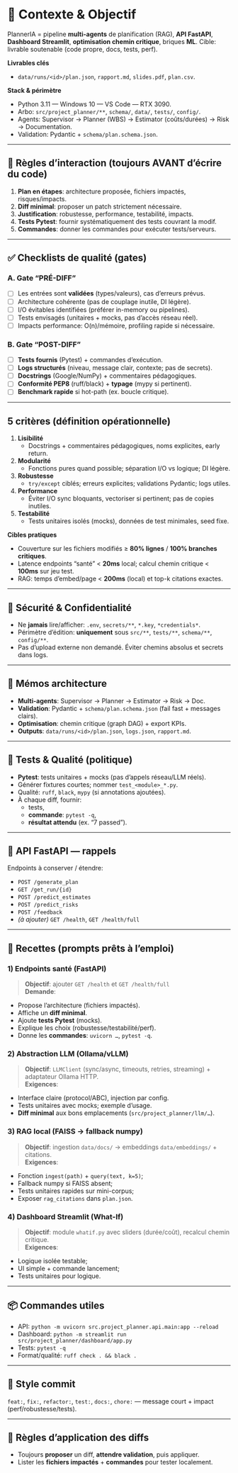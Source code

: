 ﻿# 🎯 Contexte & Objectif

PlannerIA = pipeline **multi-agents** de planification (RAG), **API FastAPI**, **Dashboard Streamlit**, **optimisation chemin critique**, briques **ML**.
Cible: livrable soutenable (code propre, docs, tests, perf).

**Livrables clés**

- `data/runs/<id>/plan.json`, `rapport.md`, `slides.pdf`, `plan.csv`.

**Stack & périmètre**

- Python 3.11 — Windows 10 — VS Code — RTX 3090.
- Arbo: `src/project_planner/**`, `schema/`, `data/`, `tests/`, `config/`.
- Agents: Supervisor → Planner (WBS) → Estimator (coûts/durées) → Risk → Documentation.
- Validation: Pydantic + `schema/plan.schema.json`.

---

## 🧭 Règles d’interaction (toujours AVANT d’écrire du code)

1. **Plan en étapes**: architecture proposée, fichiers impactés, risques/impacts.
2. **Diff minimal**: proposer un patch strictement nécessaire.
3. **Justification**: robustesse, performance, testabilité, impacts.
4. **Tests Pytest**: fournir systématiquement des tests couvrant la modif.
5. **Commandes**: donner les commandes pour exécuter tests/serveurs.

---

## ✅ Checklists de qualité (gates)

### A. Gate “PRÉ-DIFF”

- [ ] Les entrées sont **validées** (types/valeurs), cas d’erreurs prévus.
- [ ] Architecture cohérente (pas de couplage inutile, DI légère).
- [ ] I/O évitables identifiées (préférer in-memory ou pipelines).
- [ ] Tests envisagés (unitaires + mocks, pas d’accès réseau réel).
- [ ] Impacts performance: O(n)/mémoire, profiling rapide si nécessaire.

### B. Gate “POST-DIFF”

- [ ] **Tests fournis** (Pytest) + commandes d’exécution.
- [ ] **Logs structurés** (niveau, message clair, contexte; pas de secrets).
- [ ] **Docstrings** (Google/NumPy) + commentaires pédagogiques.
- [ ] **Conformité PEP8** (ruff/black) + **typage** (mypy si pertinent).
- [ ] **Benchmark rapide** si hot-path (ex. boucle critique).

---

## 5 critères (définition opérationnelle)

1. **Lisibilité**
   - Docstrings + commentaires pédagogiques, noms explicites, early return.
2. **Modularité**
   - Fonctions pures quand possible; séparation I/O vs logique; DI légère.
3. **Robustesse**
   - `try/except` ciblés; erreurs explicites; validations Pydantic; logs utiles.
4. **Performance**
   - Éviter I/O sync bloquants, vectoriser si pertinent; pas de copies inutiles.
5. **Testabilité**
   - Tests unitaires isolés (mocks), données de test minimales, seed fixe.

**Cibles pratiques**

- Couverture sur les fichiers modifiés ≥ **80% lignes** / **100% branches critiques**.
- Latence endpoints “santé” < **20ms** local; calcul chemin critique < **100ms** sur jeu test.
- RAG: temps d’embed/page < **200ms** (local) et top-k citations exactes.

---

## 🔐 Sécurité & Confidentialité

- Ne **jamais** lire/afficher: `.env`, `secrets/**`, `*.key`, `*credentials*`.
- Périmètre d’édition: **uniquement** sous `src/**`, `tests/**`, `schema/**`, `config/**`.
- Pas d’upload externe non demandé. Éviter chemins absolus et secrets dans logs.

---

## 🧩 Mémos architecture

- **Multi-agents**: Supervisor → Planner → Estimator → Risk → Doc.
- **Validation**: Pydantic + `schema/plan.schema.json` (fail fast + messages clairs).
- **Optimisation**: chemin critique (graph DAG) + export KPIs.
- **Outputs**: `data/runs/<id>/plan.json`, `logs.json`, `rapport.md`.

---

## 🧪 Tests & Qualité (politique)

- **Pytest**: tests unitaires + mocks (pas d’appels réseau/LLM réels).
- Générer fixtures courtes; nommer `test_<module>_*.py`.
- Qualité: `ruff`, `black`, `mypy` (si annotations ajoutées).
- À chaque diff, fournir:
  - tests,
  - **commande**: `pytest -q`,
  - **résultat attendu** (ex. “7 passed”).

---

## 📡 API FastAPI — rappels

Endpoints à conserver / étendre:

- `POST /generate_plan`
- `GET /get_run/{id}`
- `POST /predict_estimates`
- `POST /predict_risks`
- `POST /feedback`
- _(à ajouter)_ `GET /health`, `GET /health/full`

---

## 🧰 Recettes (prompts prêts à l’emploi)

### 1) Endpoints santé (FastAPI)

> **Objectif**: ajouter `GET /health` et `GET /health/full`  
> **Demande**:

- Propose l’architecture (fichiers impactés).
- Affiche un **diff minimal**.
- Ajoute **tests Pytest** (mocks).
- Explique les choix (robustesse/testabilité/perf).
- Donne les **commandes**: `uvicorn …`, `pytest -q`.

### 2) Abstraction LLM (Ollama/vLLM)

> **Objectif**: `LLMClient` (sync/async, timeouts, retries, streaming) + adaptateur Ollama HTTP.  
> **Exigences**:

- Interface claire (protocol/ABC), injection par config.
- Tests unitaires avec mocks; exemple d’usage.
- **Diff minimal** aux bons emplacements (`src/project_planner/llm/…`).

### 3) RAG local (FAISS → fallback numpy)

> **Objectif**: ingestion `data/docs/` → embeddings `data/embeddings/` + citations.  
> **Exigences**:

- Fonction `ingest(path)` + `query(text, k=5)`;
- Fallback numpy si FAISS absent;
- Tests unitaires rapides sur mini-corpus;
- Exposer `rag_citations` dans `plan.json`.

### 4) Dashboard Streamlit (What-If)

> **Objectif**: module `whatif.py` avec sliders (durée/coût), recalcul chemin critique.  
> **Exigences**:

- Logique isolée testable;
- UI simple + commande lancement;
- Tests unitaires pour logique.

---

## 📦 Commandes utiles

- API: `python -m uvicorn src.project_planner.api.main:app --reload`
- Dashboard: `python -m streamlit run src/project_planner/dashboard/app.py`
- Tests: `pytest -q`
- Format/qualité: `ruff check . && black .`

---

## 📝 Style commit

`feat:`, `fix:`, `refactor:`, `test:`, `docs:`, `chore:` — message court + impact (perf/robustesse/tests).

---

## 📌 Règles d’application des diffs

- Toujours **proposer** un diff, **attendre validation**, puis appliquer.
- Lister les **fichiers impactés** + **commandes** pour tester localement.
